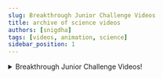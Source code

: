 ```yaml
---
slug: Breakthrough Junior Challenge Videos
title: archive of science videos
authors: [snigdha]
tags: [videos, animation, science]
sidebar_position: 1
---
```


<details>
<summary> Breakthrough Junior Challenge Videos! </summary>

### Here is the saga of the videos
> that did not get to see the light of day after the challenges ended ~~and because I was too shy to make them **public** public~~

<details>
<summary> On Nuclear Power, 2018 </summary>

<div class="frame">
<iframe id="ytplayer" type="text/html" width="100%" height="400"
src="https://www.youtube.com/embed/scwKfxHTfPI?autoplay=1&cc_load_policy=1&enablejsapi=1&modestbranding=1&playsinline=1&color=white"
frameborder="0" allowfullscreen></iframe>
</div>

</details>

---

<details>
<summary> On Fire, 2017 </summary>

<div class="frame">
<iframe id="ytplayer" type="text/html" width="100%" height="400"
src="https://www.youtube.com/embed/4Zus1DGcvoM?autoplay=1&cc_load_policy=1&enablejsapi=1&modestbranding=1&playsinline=1&color=white"
frameborder="0" allowfullscreen></iframe>
</div>

</details>

---

<details>
<summary> On Meditation, 2016 </summary>

<div class="frame">
<iframe id="ytplayer" type="text/html" width="100%" height="400"
src="https://www.youtube.com/embed/pAGmtlv2mCA?autoplay=1&cc_load_policy=1&enablejsapi=1&modestbranding=1&playsinline=1&color=white"
frameborder="0" allowfullscreen></iframe>
</div>

</details>

#### too late to unsee them anymore

</details>  
